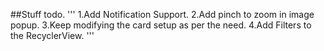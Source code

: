 ##Stuff todo.
'''
 1.Add Notification Support.
 2.Add pinch to zoom in image popup.
 3.Keep modifying the card setup as per the need.
 4.Add Filters to the RecyclerView.
'''

